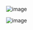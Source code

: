 ![image](https://github.com/user-attachments/assets/b940d831-e41a-4168-980e-691e72e1d6a2)

![image](https://github.com/user-attachments/assets/f56c9ef5-e26c-49bf-af26-3a66c9601618)
